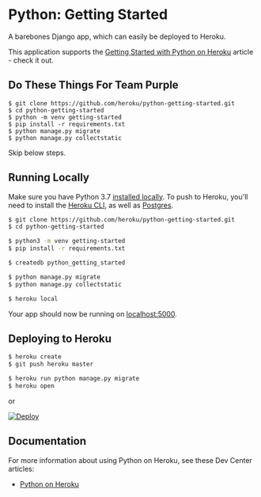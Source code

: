 # Python: Getting Started

A barebones Django app, which can easily be deployed to Heroku.

This application supports the [Getting Started with Python on Heroku](https://devcenter.heroku.com/articles/getting-started-with-python) article - check it out.

## Do These Things For Team Purple
```
$ git clone https://github.com/heroku/python-getting-started.git
$ cd python-getting-started
$ python -m venv getting-started
$ pip install -r requirements.txt
$ python manage.py migrate
$ python manage.py collectstatic
```

Skip below steps.
## Running Locally

Make sure you have Python 3.7 [installed locally](http://install.python-guide.org). To push to Heroku, you'll need to install the [Heroku CLI](https://devcenter.heroku.com/articles/heroku-cli), as well as [Postgres](https://devcenter.heroku.com/articles/heroku-postgresql#local-setup).

```sh
$ git clone https://github.com/heroku/python-getting-started.git
$ cd python-getting-started

$ python3 -m venv getting-started
$ pip install -r requirements.txt

$ createdb python_getting_started

$ python manage.py migrate
$ python manage.py collectstatic

$ heroku local
```

Your app should now be running on [localhost:5000](http://localhost:5000/).

## Deploying to Heroku

```sh
$ heroku create
$ git push heroku master

$ heroku run python manage.py migrate
$ heroku open
```
or

[![Deploy](https://www.herokucdn.com/deploy/button.svg)](https://heroku.com/deploy)

## Documentation

For more information about using Python on Heroku, see these Dev Center articles:

- [Python on Heroku](https://devcenter.heroku.com/categories/python)

